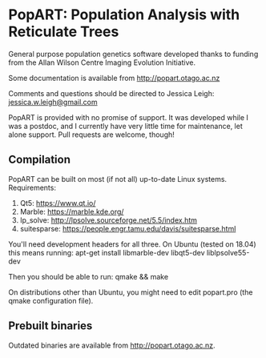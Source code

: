 # PopART: Population Analysis with Reticulate Trees

General purpose population genetics software developed thanks to funding from the Allan Wilson Centre Imaging Evolution Initiative.

Some documentation is available from http://popart.otago.ac.nz

Comments and questions should be directed to Jessica Leigh: jessica.w.leigh@gmail.com

PopART is provided with no promise of support. It was developed while I was a postdoc, and I currently have very little time for maintenance, let alone support. Pull requests are welcome, though!


## Compilation

PopART can be built on most (if not all) up-to-date Linux systems. Requirements:

1. Qt5: https://www.qt.io/
2. Marble: https://marble.kde.org/
3. lp_solve: http://lpsolve.sourceforge.net/5.5/index.htm
4. suitesparse: https://people.engr.tamu.edu/davis/suitesparse.html

You'll need development headers for all three. On Ubuntu (tested on 18.04) this means running:
apt-get install libmarble-dev libqt5-dev liblpsolve55-dev

Then you should be able to run:
qmake && make

On distributions other than Ubuntu, you might need to edit popart.pro (the qmake configuration file).

## Prebuilt binaries

Outdated binaries are available from http://popart.otago.ac.nz.
